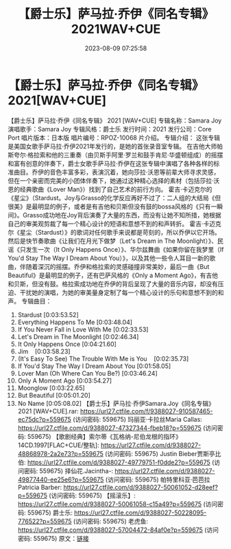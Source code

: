 ﻿---
title: 【爵士乐】萨马拉·乔伊《同名专辑》2021WAV+CUE
date: 2023-08-09 07:25:58
categories: 外语音乐
tags: 外语音乐
---
# 【爵士乐】萨马拉·乔伊《同名专辑》2021[WAV+CUE]

【爵士乐】萨马拉·乔伊《同名专辑》 2021 [WAV+CUE]
专辑名称：Samara Joy
演唱歌手：Samara Joy
专辑风格：爵士乐
发行时间：2021
发行公司：Core Port
唱片版本：日本版
唱片编号：RPOZ-10068
片介绍。
专辑介绍：
这张专辑是美国女歌手萨马拉·乔伊2021年发行的，是她的首张录音室专辑。
在吉他大师帕斯夸尔·格拉索和他的三重奏（由贝斯手阿里·罗兰和鼓手肯尼·华盛顿组成）的摇摆和富有创意的伴奏下，爵士女歌手萨马拉·乔伊在这张专辑中演唱了各种各样的标准曲目。乔伊的音色丰富多彩，表演沉着，她向莎拉·沃恩等前辈大师寻求灵感，但在一个亲密而完美的小团体伴奏下，她通过这种精心选择的素材（包括莎拉·沃恩的经典歌曲《Lover
Man》）找到了自己艺术的前行方向。
霍吉·卡迈克尔的《星尘》（Stardust。Joy与Grasso的化学反应再好不过了：二人组的大结局《但很美》是最明显的例子，或者是有吉他和贝斯但没有鼓的bossa风格的《只有一瞬间》。Grasso成功地在Joy背后演奏了大量的东西，而没有让她不知所措，她根据自己的审美观剪裁了每一个精心设计的短语和意想不到的和声转折。
霍吉·卡迈克尔《星尘（Stardust）》的歌词对任何歌手来说都是苛刻的，所以乔伊以它开场。然后是快节奏歌曲《让我们在月光下做梦（Let's
Dream in The Moonlight）》、民谣《只发生一次（It Only Happens
Once）》、华尔兹舞曲《如果你留在我梦里（If You'd Stay The Way I Dream About
You）》，以及其他一些令人耳目一新的歌曲，伴随着深沉的摇摆。乔伊和格拉索的灵感碰撞非常美妙，最后一曲《But
Beautiful》是最明显的例子，还有巴萨风格的《Only a Moment
Ago》，有吉他和贝斯，但没有鼓。格拉索成功地在乔伊的背后呈现了大量的音乐内容，却没有压迫、干扰她的演唱，为她的审美量身定制了每一个精心设计的乐句和意想不到的和声。
专辑曲目：
01. Stardust
[0:03:53.52]
02. Everything Happens To Me
[0:03:48.04]
03. If You Never Fall in Love With Me
[0:02:33.53]
04. Let's Dream in The Moonlight
[0:02:46.34]
05. It Only Happens Once
[0:04:21.60]
06. Jim    [0:03:58.23]
07. (It's Easy To See) The Trouble With Me is
You    [0:02:35.73]
08. If You'd Stay The Way I Dream About You
[0:01:58.05]
09. Lover Man (Oh Where Can You Be?)
[0:03:46.24]
10. Only A Moment Ago
[0:03:54.27]
11. Moonglow
[0:03:22.65]
12. But Beautiful
[0:05:01.20]
13. No Name
[0:05:08.02]
【爵士乐】萨马拉·乔伊Samara.Joy《同名专辑》 2021 [WAV+CUE].rar: https://url27.ctfile.com/f/9388027-910587465-ec75dc?p=559675
(访问密码: 559675)
玛丽亚·卡拉丝Maria Callas: https://url27.ctfile.com/d/9388027-47327344-fbeb18?p=559675
(访问密码: 559675)
【歌剧经典】索尔蒂《瓦格纳-尼伯龙根的指环》14CD.1997[FLAC+CUE/整轨]: https://url27.ctfile.com/d/9388027-48868978-2a2e73?p=559675
(访问密码: 559675)
Justin Bieber贾斯亭比伯: https://url27.ctfile.com/d/9388027-49779751-f0dde2?p=559675
(访问密码: 559675)
择仙花.Jacintha-: https://url27.ctfile.com/d/9388027-49877440-ee25e6?p=559675
(访问密码: 559675)
帕特里科亚·芭芭拉Patricia Barber: https://url27.ctfile.com/d/9388027-50061052-d28eef?p=559675
(访问密码: 559675)
【摇滚乐】: https://url27.ctfile.com/d/9388027-50061058-c15a49?p=559675
(访问密码: 559675)
爵士乐: https://url27.ctfile.com/d/9388027-50228095-776522?p=559675
(访问密码: 559675)
老虎鱼: https://url27.ctfile.com/d/9388027-57004472-84af0e?p=559675
(访问密码: 559675)
原文：[链接](https://blog.sina.com.cn/s/blog_1647c7e760103130c.html)